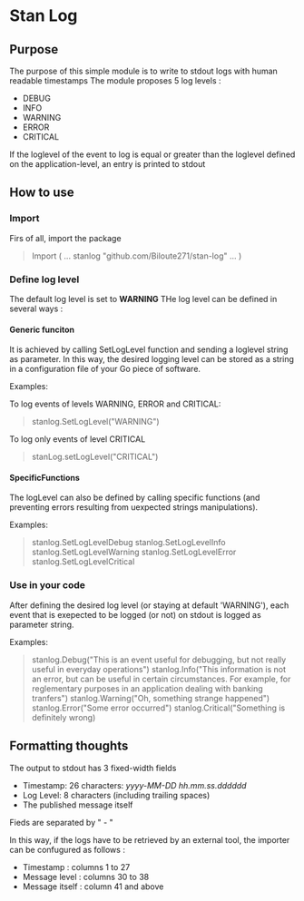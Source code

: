 # Stan Log

## Purpose

The purpose of this simple module is to write to stdout logs with human readable timestamps
The module proposes 5 log levels :

- DEBUG
- INFO
- WARNING
- ERROR
- CRITICAL

If the loglevel of the event to log is equal or greater than the loglevel defined on the application-level, an entry is printed to stdout

## How to use

### Import
Firs of all, import the package
> Import (
> ...
> stanlog "github.com/Biloute271/stan-log"
> ...
> )
### Define log level

The default log level is set to **WARNING**
THe log level can be defined in several ways :

#### Generic funciton

It is achieved by calling SetLogLevel function and sending a loglevel string as parameter. In this way, the desired logging level can be stored as a string in a configuration file of your Go piece of software.

Examples:

To log events of levels WARNING, ERROR and CRITICAL:
> stanlog.SetLogLevel("WARNING")

To log only events of level CRITICAL
> stanLog.setLogLevel("CRITICAL")

#### SpecificFunctions

The logLevel can also be defined by calling specific functions (and preventing errors resulting from uexpected strings manipulations).

Examples:
> stanlog.SetLogLevelDebug
> stanlog.SetLogLevelInfo
> stanlog.SetLogLevelWarning
> stanlog.SetLogLevelError
> stanlog.SetLogLevelCritical

### Use in your code

After defining the desired log level (or staying at default 'WARNING'), each event that is exepected to be logged (or not) on stdout is logged as parameter string.

Examples:
> stanlog.Debug("This is an event useful for debugging, but not really useful in everyday operations")
> stanlog.Info("This information is not an error, but can be useful in certain circumstances. For example, for reglementary purposes in an application dealing with banking tranfers")
> stanlog.Warning("Oh, something strange happened")
> stanlog.Error("Some error occurred")
> stanlog.Critical("Something is definitely wrong)

## Formatting thoughts

The output to stdout has 3 fixed-width fields

- Timestamp: 26 characters: *yyyy-MM-DD hh.mm.ss.dddddd*
- Log Level: 8 characters (including trailing spaces)
- The published message itself

Fieds are separated by " - "

In this way, if the logs have to be retrieved by an external tool, the importer can be confugured as follows :

- Timestamp : columns 1 to 27
- Message level : columns 30 to 38
- Message itself : column 41 and above
